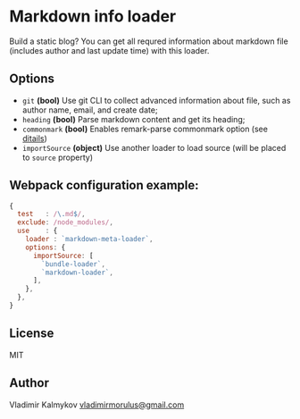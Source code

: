 Markdown info loader
==

Build a static blog? You can get all requred information about markdown file (includes author and last update time) with this loader.

Options
--

- `git` **(bool)** Use git CLI to collect advanced information about file, such as author name, email, and create date;
- `heading` **(bool)** Parse markdown content and get its heading;
- `commonmark` **(bool)** Enables remark-parse commonmark option (see [ditails](https://github.com/remarkjs/remark/tree/master/packages/remark-parse#optionscommonmark))
- `importSource` **(object)** Use another loader to load source (will be placed to `source` property)

Webpack configuration example:
--

```js
{
  test   : /\.md$/,
  exclude: /node_modules/,
  use    : {
    loader : `markdown-meta-loader`,
    options: {
      importSource: [
        `bundle-loader`,
        `markdown-loader`,
      ],
    },
  },
}
```

License
--

MIT

Author
--

Vladimir Kalmykov <vladimirmorulus@gmail.com>
